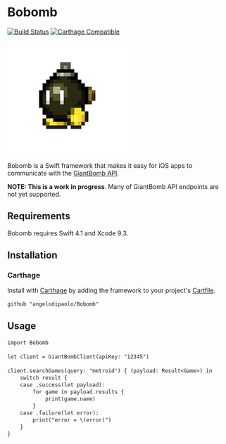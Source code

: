 # Bobomb 

[![Build Status](https://travis-ci.org/angelodipaolo/Bobomb.svg?branch=master)](https://travis-ci.org/angelodipaolo/Bobomb)
[![Carthage Compatible](https://img.shields.io/badge/Carthage-compatible-4BC51D.svg?style=flat)](https://github.com/Carthage/Carthage)

![logo](https://github.com/angelodipaolo/Bobomb/blob/master/logo.jpg)

Bobomb is a Swift framework that makes it easy for iOS apps to communicate with the [GiantBomb API](http://www.giantbomb.com/api/).

**NOTE: This is a work in progress**. Many of GiantBomb API endpoints are not yet supported.

## Requirements

Bobomb requires Swift 4.1 and Xcode 9.3.

## Installation

### Carthage

Install with [Carthage](https://github.com/Carthage/Carthage) by adding the framework to your project's [Cartfile](https://github.com/Carthage/Carthage/blob/master/Documentation/Artifacts.md#cartfile).

```
github "angelodipaolo/Bobomb"
```

## Usage

```
import Bobomb

let client = GiantBombClient(apiKey: "12345")
        
client.searchGames(query: "metroid") { (payload: Result<Game>) in
    switch result {
    case .success(let payload):
        for game in payload.results {
            print(game.name)
        }
    case .failure(let error):
        print("error = \(error)")
    }
}
```
